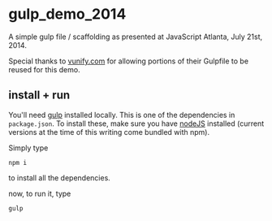 gulp_demo_2014
==============

A simple gulp file / scaffolding as presented at JavaScript Atlanta, July 21st, 2014.  

Special thanks to [vunify.com](http://www.vunify.com/) for allowing portions of their Gulpfile to be reused for this demo.

## install + run

You'll need [gulp](http://gulpjs.com/) installed locally.  This is one of the dependencies in `package.json`. To install these, make sure you have [nodeJS](https://nodejs.org/) installed (current versions at the time of this writing come bundled with npm).

Simply type

    npm i
    
to install all the dependencies.  

now, to run it, type

    gulp
